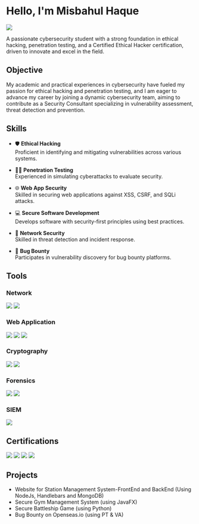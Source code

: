 # Hello, I'm Misbahul Haque
<a href="www.linkedin.com/in/misbahulhaque-profile"><img src="https://img.shields.io/badge/-LinkedIn-0072b1?&style=for-the-badge&logo=linkedin&logoColor=white" /></a>

A passionate cybersecurity student with a strong foundation in ethical hacking, penetration testing, and a Certified Ethical Hacker certification, driven to innovate and excel in the field.

## Objective

My academic and practical experiences in cybersecurity have fueled my passion for ethical hacking and penetration testing, and I am eager to advance my career by joining a dynamic cybersecurity team, aiming to contribute as a Security Consultant specializing in vulnerability assessment, threat detection and prevention.

## Skills

- 🛡️ **Ethical Hacking**  
  Proficient in identifying and mitigating vulnerabilities across various systems.

- 🕵️‍♂️ **Penetration Testing**  
  Experienced in simulating cyberattacks to evaluate security.

- 🌐 **Web App Security**  
  Skilled in securing web applications against XSS, CSRF, and SQLi attacks.

- 💻 **Secure Software Development**  
  Develops software with security-first principles using best practices.

- 🔐 **Network Security**  
  Skilled in threat detection and incident response.

- 🐞 **Bug Bounty**  
  Participates in vulnerability discovery for bug bounty platforms.


## Tools

### Network
<div>
    <img src="https://img.shields.io/badge/-Wireshark-1679A7?&style=for-the-badge&logo=Wireshark&logoColor=white" />
    <img src="https://img.shields.io/badge/-Nmap-000000?&style=for-the-badge&logo=Nmap&logoColor=white" />
</div>

### Web Application
<div>
    <img src="https://img.shields.io/badge/-SQL%20Injection-8A2BE2?&style=for-the-badge&logo=MySQL&logoColor=white" />
    <img src="https://img.shields.io/badge/-Burp_Suite-FF6347?&style=for-the-badge&logo=Burp_Suite&logoColor=white" />
    <img src="https://img.shields.io/badge/-Dirb-00BFFF?&style=for-the-badge&logo=Dirb&logoColor=white" />
</div>

### Cryptography
<div>
    <img src="https://img.shields.io/badge/-John_the_Ripper-8C9EFF?&style=for-the-badge&logo=John_the_Ripper&logoColor=white" />
    <img src="https://img.shields.io/badge/-Hashcat-0078D4?&style=for-the-badge&logo=Hashcat&logoColor=white" />
</div>

### Forensics
<div>
    <img src="https://img.shields.io/badge/-Binwalk-FF6347?&style=for-the-badge&logo=Binwalk&logoColor=white" />
    <img src="https://img.shields.io/badge/-ExifTool-32CD32?&style=for-the-badge&logo=ExifTool&logoColor=white" />
</div>

### SIEM
<div>
    <img src="https://img.shields.io/badge/-Splunk-000000?&style=for-the-badge&logo=Splunk&logoColor=white" />
</div>

## Certifications

<div>
<img src="https://img.shields.io/badge/-Certified%20Ethical%20Hacker%20(CEH)-005A8D?&style=for-the-badge&logo=EC-Council&logoColor=white" />
<img src="https://img.shields.io/badge/-Google%20Cybersecurity%20Certificate-4285F4?&style=for-the-badge&logo=Google&logoColor=white" />
<img src="https://img.shields.io/badge/-Cybersecurity%20Foundation%20Palo%20Alto%20Academy-4CAF50?&style=for-the-badge&logo=Palo%20Alto%20Networks&logoColor=white" />
<img src="https://img.shields.io/badge/-Python%20and%20Ethical%20Hacking%20from%20Scratch%20(Zsecurity)-FFD700?&style=for-the-badge&logo=Zsecurity&logoColor=white" />
</div>

## Projects
- Website for Station Management System-FrontEnd and BackEnd (Using NodeJs, Handlebars and MongoDB)
- Secure Gym Management System (using JavaFX)
- Secure Battleship Game (using Python)
- Bug Bounty on Openseas.io (using PT & VA)
